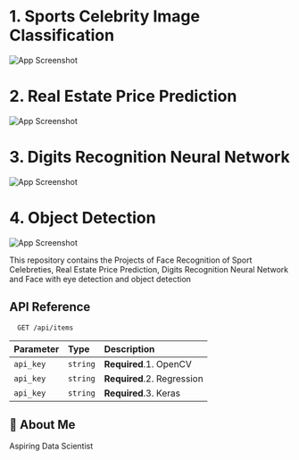 # 1. Sports Celebrity Image Classification
![App Screenshot](https://miro.medium.com/max/882/1*Pue1k4UU9YFf8DQEmzsRog.png)

# 2. Real Estate Price Prediction 
![App Screenshot](https://encrypted-tbn0.gstatic.com/images?q=tbn:ANd9GcRTe7bqg57YmRdqrMF4HiOzhV-L0X1Ok-KdYg&usqp=CAU)

# 3. Digits Recognition Neural Network
![App Screenshot](https://encrypted-tbn0.gstatic.com/images?q=tbn:ANd9GcSvZhtG04y5_vb6sviA7IoqUYthZKMlAoVHug&usqp=CAU)

# 4. Object Detection
![App Screenshot](https://www.researchgate.net/profile/Kedar-Potdar-2/publication/329217107/figure/fig4/AS:697578261852162@1543327026650/Object-detection-in-a-dense-scene.ppm)


This repository contains the Projects of Face Recognition of Sport Celebreties, Real Estate Price Prediction, Digits Recognition Neural Network and Face with eye detection and object detection
## API Reference


```http
  GET /api/items
```

| Parameter | Type     | Description                |
| :-------- | :------- | :------------------------- |
| `api_key` | `string` | **Required**.1. OpenCV |
| `api_key` | `string` | **Required**.2. Regression
| `api_key` | `string` | **Required**.3. Keras





## 🚀 About Me
Aspiring Data Scientist







